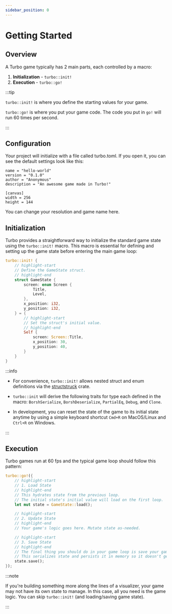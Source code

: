```yaml
---
sidebar_position: 0
---
```


# Getting Started

## Overview

A Turbo game typically has 2 main parts, each controlled by a macro:

1. **Initialization** - `turbo::init!`
2. **Execution** - `turbo::go!`

:::tip

`turbo::init!` is where you define the starting values for your game. 

`turbo::go!` is where you put your game code. The code you put in `go!` will run 60 times per second.

:::

## Configuration

Your project will initialize with a file called turbo.toml. If you open it, you can see the default settings look like this:

```
name = "hello-world"
version = "0.1.0"
author = "Anonymous"
description = "An awesome game made in Turbo!"

[canvas]
width = 256
height = 144
```

You can change your resolution and game name here.

## Initialization

Turbo provides a straightforward way to initialize the standard game state using the `turbo::init!` macro. This macro is essential for defining and setting up the game state before entering the main game loop:

```rust
turbo::init! {
    // highlight-start
    // Define the GameState struct.
    // highlight-end
    struct GameState {
        screen: enum Screen {
            Title,
            Level,
        },
        x_position: i32,
        y_position: i32,
    } = {
        // highlight-start
        // Set the struct's initial value.
        // highlight-end
        Self {
            screen: Screen::Title,
            x_position: 30,
            y_position: 40,
        }
    }
}
```

:::info

- For convenience, `turbo::init!` allows nested struct and enum definitions via the [structstruck](https://docs.rs/structstruck/latest/structstruck/) crate.

- `turbo::init` will derive the following traits for type each defined in the macro: `BorshSerialize`, `BorshDeserialize`, `PartialEq`, `Debug`, and `Clone`.
  
- In development, you can reset the state of the game to its initial state anytime by using a simple keyboard shortcut `Cmd+R` on MacOS/Linux and `Ctrl+R` on Windows.

:::

## Execution

Turbo games run at 60 fps and the typical game loop should follow this pattern:

```rust
turbo::go!({
    // highlight-start
    // 1. Load State
    // highlight-end
    // This hydrates state from the previous loop.
    // The initial state's initial value will load on the first loop.
    let mut state = GameState::load();

    // highlight-start
    // 2. Update State
    // highlight-end
    // Your game's logic goes here. Mutate state as-needed.

    // highlight-start
    // 3. Save State
    // highlight-end
    // The final thing you should do in your game loop is save your game state.
    // This serializes state and persists it in memory so it doesn't get lost while hot-reloading
    state.save();
});
```

:::note

If you're building something more along the lines of a visualizer, your game may not have its own state to manage. In this case, all you need is the game logic. You can skip `turbo::init!` (and loading/saving game state).

:::

